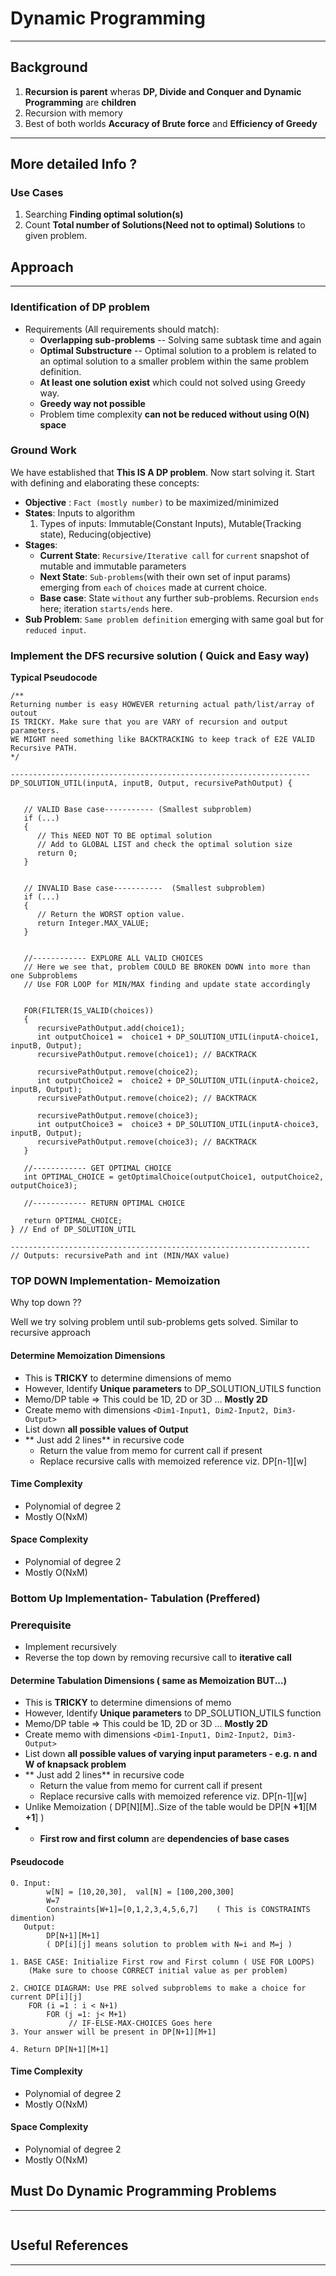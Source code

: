 # Dynamic Programming

---

## Background
1. **Recursion is parent** wheras **DP, Divide and Conquer and Dynamic Programming** are **children**
2. Recursion with memory
3. Best of both worlds **Accuracy of Brute force** and **Efficiency of Greedy**

---
## More detailed Info ?
### Use Cases
1. Searching **Finding optimal solution(s)**
2. Count **Total number of Solutions(Need not to optimal) Solutions** to given problem.

## Approach

---
### Identification of DP problem
- Requirements (All requirements should match):
  - **Overlapping sub-problems** -- Solving same subtask time and again
  - **Optimal Substructure** -- Optimal solution to a problem is related to an optimal solution to a smaller problem within the same problem definition.
  - **At least one solution exist** which could not solved using Greedy way.
  - **Greedy way not possible**
  - Problem time complexity **can not be reduced without using O(N) space**

### Ground Work
We have established that **This IS A DP problem**. Now start solving it.
Start with defining and elaborating these concepts:
-  **Objective** : ```Fact (mostly number)``` to be maximized/minimized
-  **States**: Inputs to algorithm 
   1. Types of inputs: Immutable(Constant Inputs), Mutable(Tracking state), Reducing(objective)
-  **Stages**: 
   -  **Current State**: ```Recursive/Iterative call``` for ```current``` snapshot of mutable and immutable parameters
   -  **Next State**: ```Sub-problems```(with their own set of input params) emerging from ```each``` of ```choices``` made at current choice. 
   -  **Base case**: State ```without``` any further sub-problems. Recursion ```ends``` here; iteration ```starts/ends``` here.
-  **Sub Problem**: ```Same problem definition``` emerging with same goal but for ```reduced input```.

### Implement the DFS recursive solution ( Quick and Easy way)
**Typical Pseudocode**
```
/**
Returning number is easy HOWEVER returning actual path/list/array of outout 
IS TRICKY. Make sure that you are VARY of recursion and output parameters.
WE MIGHT need something like BACKTRACKING to keep track of E2E VALID Recursive PATH.
*/

-------------------------------------------------------------------
DP_SOLUTION_UTIL(inputA, inputB, Output, recursivePathOutput) {


   // VALID Base case----------- (Smallest subproblem)
   if (...)
   {
      // This NEED NOT TO BE optimal solution
      // Add to GLOBAL LIST and check the optimal solution size
      return 0;
   }
   
   
   // INVALID Base case-----------  (Smallest subproblem)
   if (...)
   {
      // Return the WORST option value.
      return Integer.MAX_VALUE;
   }
   
   
   //------------ EXPLORE ALL VALID CHOICES
   // Here we see that, problem COULD BE BROKEN DOWN into more than one Subproblems
   // Use FOR LOOP for MIN/MAX finding and update state accordingly
   
   
   FOR(FILTER(IS_VALID(choices))
   {
      recursivePathOutput.add(choice1);
      int outputChoice1 =  choice1 + DP_SOLUTION_UTIL(inputA-choice1, inputB, Output);
      recursivePathOutput.remove(choice1); // BACKTRACK
      
      recursivePathOutput.remove(choice2);
      int outputChoice2 =  choice2 + DP_SOLUTION_UTIL(inputA-choice2, inputB, Output);
      recursivePathOutput.remove(choice2); // BACKTRACK
      
      recursivePathOutput.remove(choice3);
      int outputChoice3 =  choice3 + DP_SOLUTION_UTIL(inputA-choice3, inputB, Output);
      recursivePathOutput.remove(choice3); // BACKTRACK
   }
   
   //------------ GET OPTIMAL CHOICE
   int OPTIMAL_CHOICE = getOptimalChoice(outputChoice1, outputChoice2, outputChoice3);
   
   //------------ RETURN OPTIMAL CHOICE 

   return OPTIMAL_CHOICE;
} // End of DP_SOLUTION_UTIL

-------------------------------------------------------------------
// Outputs: recursivePath and int (MIN/MAX value)
```


### TOP DOWN Implementation- Memoization
Why top down ??

Well we try solving problem until sub-problems gets solved. Similar to recursive approach

#### Determine Memoization Dimensions
- This is **TRICKY** to determine dimensions of memo
- However, Identify **Unique parameters** to DP_SOLUTION_UTILS function
- Memo/DP table => This could be 1D, 2D or 3D ... **Mostly 2D**
- Create memo with dimensions ```<Dim1-Input1, Dim2-Input2, Dim3-Output>```
- List down **all possible values of Output**
- ** Just add 2 lines** in recursive code
  - Return the value from memo for current call if present
  - Replace recursive calls with memoized reference viz. DP[n-1][w]
#### Time Complexity
- Polynomial of degree 2 
- Mostly O(NxM)

#### Space Complexity
- Polynomial of degree 2
- Mostly O(NxM)



### Bottom Up Implementation- Tabulation (Preffered)
### Prerequisite
- Implement recursively
- Reverse the top down by removing recursive call to **iterative call**
#### Determine Tabulation Dimensions ( same as Memoization BUT...)
- This is **TRICKY** to determine dimensions of memo
- However, Identify **Unique parameters** to DP_SOLUTION_UTILS function
- Memo/DP table => This could be 1D, 2D or 3D ... **Mostly 2D**
- Create memo with dimensions ```<Dim1-Input1, Dim2-Input2, Dim3-Output>```
- List down **all possible values of varying input parameters - e.g. n and W of knapsack problem**
- ** Just add 2 lines** in recursive code
    - Return the value from memo for current call if present
    - Replace recursive calls with memoized reference viz. DP[n-1][w]
- Unlike Memoization ( DP[N][M]..Size of the table would be DP[N **+1**][M **+1**] )
- - **First row and first column** are **dependencies of base cases**

#### Pseudocode
```
0. Input: 
        w[N] = [10,20,30],  val[N] = [100,200,300]
        W=7
        Constraints[W+1]=[0,1,2,3,4,5,6,7]    ( This is CONSTRAINTS dimention)
   Output:
        DP[N+1][M+1]
        ( DP[i][j] means solution to problem with N=i and M=j ) 
        
1. BASE CASE: Initialize First row and First column ( USE FOR LOOPS)
    (Make sure to choose CORRECT initial value as per problem)    

2. CHOICE DIAGRAM: Use PRE solved subproblems to make a choice for current DP[i][j]
    FOR (i =1 : i < N+1)
        FOR (j =1: j< M+1)
             // IF-ELSE-MAX-CHOICES Goes here
3. Your answer will be present in DP[N+1][M+1]

4. Return DP[N+1][M+1] 
```
#### Time Complexity
- Polynomial of degree 2
- Mostly O(NxM)

#### Space Complexity
- Polynomial of degree 2
- Mostly O(NxM)



## Must Do Dynamic Programming Problems
<TODO>

----

```

```
## Useful References

---

